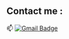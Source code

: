 
## Contact me : 
📫 [![Gmail Badge](https://img.shields.io/badge/-icariuscollectiveofficial@gmail.com-blue?style=flat-roundedrectangle&logo=Gmail&logoColor=white&link=mailto:vicariuscollectiveofficial@gmail.com)](vicariuscollectiveofficial@gmail.com)
